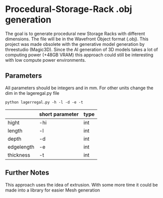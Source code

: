# Procedural-Storage-Rack .obj generation

The goal is to generate procedural new Storage Racks with different dimensions. The file will be in the Wavefront Object format (.obj). 
This project was made obsolete with the generative model generation by threestudio (Magic3D). Since the AI generation of 3D models takes a lot of computing power (+48GB VRAM) this approach could still be interesting with low compute power environments.
## Parameters
All parameters should be integers and in mm. For other units change the dim in the lageregal.py file
	
	python lagerregal.py -h -l -d -e -t

|                |short parameter                          |type                      |
|----------------|-------------------------------|-----------------------------|
|hight|-hi                    |int
|length          |-l            |int         |
|depth         |-d|int|
|edgelength|-e|int|
|thickness|	-t|int|


## Further Notes
This approach uses the idea of extrusion. With some more time it could be made into a library for easier Mesh generation
